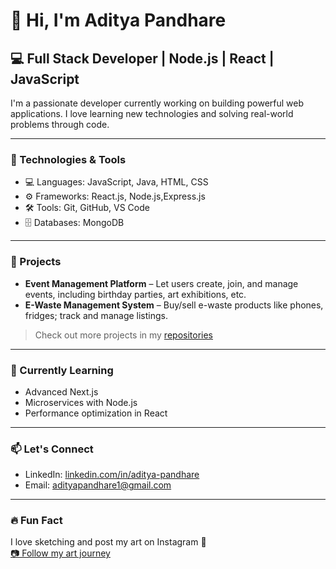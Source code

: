 # 👋 Hi, I'm Aditya Pandhare

## 💻 Full Stack Developer | Node.js | React | JavaScript

I'm a passionate developer currently working on building powerful web applications. I love learning new technologies and solving real-world problems through code.

---

### 🔧 Technologies & Tools

- 💻 Languages: JavaScript, Java, HTML, CSS
- ⚙️ Frameworks: React.js, Node.js,Express.js
- 🛠️ Tools: Git, GitHub, VS Code 
- 🗄️ Databases: MongoDB

---

### 📌 Projects

- **Event Management Platform** – Let users create, join, and manage events, including birthday parties, art exhibitions, etc.
- **E-Waste Management System** – Buy/sell e-waste products like phones, fridges; track and manage listings.


> Check out more projects in my [repositories](https://github.com/aadipandhare)

---

### 🧠 Currently Learning

- Advanced Next.js
- Microservices with Node.js
- Performance optimization in React

---

### 📫 Let's Connect

- LinkedIn: [linkedin.com/in/aditya-pandhare](www.linkedin.com/in/aditya-pandhare-374137258)
- Email: adityapandhare1@gmail.com

---

### 🔥 Fun Fact

I love sketching and post my art on Instagram 🎨  
[📷 Follow my art journey](https://www.instagram.com/artist_panda0?igsh=anFuejNjN2tsZzlh)

